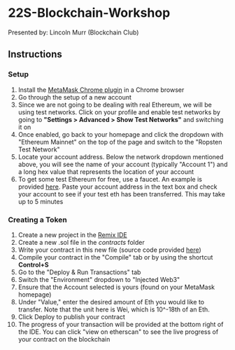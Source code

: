# 22S-Blockchain-Workshop

Presented by: Lincoln Murr (Blockchain Club)

## Instructions
### Setup
1. Install the [MetaMask Chrome plugin](https://chrome.google.com/webstore/detail/metamask/nkbihfbeogaeaoehlefnkodbefgpgknn?hl=en) in a Chrome browser
2. Go through the setup of a new account
3. Since we are not going to be dealing with real Ethereum, we will be using test networks. Click on your profile and enable test networks by going to **"Settings > Advanced > Show Test Networks"** and switching it on
4. Once enabled, go back to your homepage and click the dropdown with "Ethereum Mainnet" on the top of the page and switch to the "Ropsten Test Network"
5. Locate your account address. Below the network dropdown mentioned above, you will see the name of your account (typically "Account 1") and a long hex value that represents the location of your account
6. To get some test Ethereum for free, use a faucet. An example is provided [here](https://faucet.egorfine.com/). Paste your account address in the text box and check your account to see if your test eth has been transferred. This may take up to 5 minutes
### Creating a Token
1. Create a new project in the [Remix IDE](https://remix-project.org)
2. Create a new .sol file in the *contracts* folder
3. Write your contract in this new file (source code provided [here](SquirrelCoin.sol))
4. Compile your contract in the "Compile" tab or by using the shortcut **Control+S**
5. Go to the "Deploy & Run Transactions" tab
6. Switch the "Environment" dropdown to "Injected Web3"
7. Ensure that the Account selected is yours (found on your MetaMask homepage)
8. Under "Value," enter the desired amount of Eth you would like to transfer. Note that the unit here is Wei, which is 10^-18th of an Eth.
9. Click Deploy to publish your contract
10. The progress of your transaction will be provided at the bottom right of the IDE. You can click "view on etherscan" to see the live progress of your contract on the blockchain
